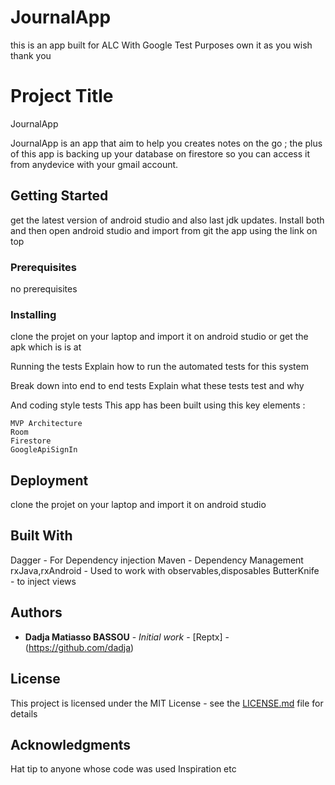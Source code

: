 # JournalApp
this is an app built for ALC With Google Test Purposes own it as you wish thank you


# Project Title
JournalApp

JournalApp is an app that aim to help you creates notes on the go ; the plus of this app is backing up your database on firestore so you can access it from anydevice with your gmail account.

## Getting Started
get the latest version of android studio and also last jdk updates. Install both and then open android studio and import from git the app using the link on top

### Prerequisites
no prerequisites

### Installing
clone the projet on your laptop and import it on android studio or get the apk which is is at

Running the tests
Explain how to run the automated tests for this system

Break down into end to end tests
Explain what these tests test and why

And coding style tests
This app has been built using this key elements :
```
MVP Architecture
Room
Firestore 
GoogleApiSignIn
```
## Deployment
clone the projet on your laptop and import it on android studio

## Built With
Dagger - For Dependency injection
Maven - Dependency Management
rxJava,rxAndroid - Used to work with observables,disposables
ButterKnife - to inject views


## Authors
* **Dadja Matiasso BASSOU** - *Initial work* - [Reptx] - (https://github.com/dadja)
## License
This project is licensed under the MIT License - see the [LICENSE.md](LICENSE.md) file for details

## Acknowledgments
Hat tip to anyone whose code was used
Inspiration
etc
